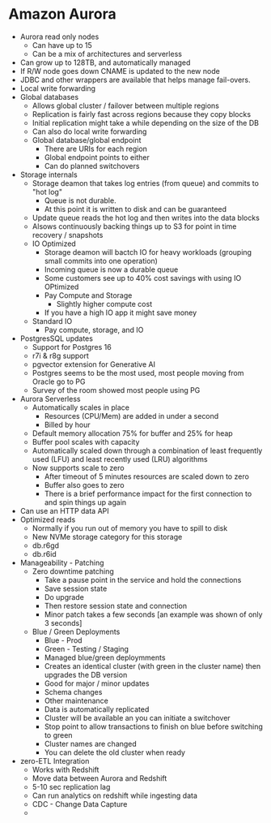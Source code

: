 # Amazon Aurora

* Aurora read only nodes
  * Can have up to 15
  * Can be a mix of architectures and serverless
* Can grow up to 128TB, and automatically managed
* If R/W node goes down CNAME is updated to the new node
* JDBC and other wrappers are available that helps manage fail-overs. 
* Local write forwarding
* Global databases
  * Allows global cluster / failover between multiple regions
  * Replication is fairly fast across regions because they copy blocks
  * Initial replication might take a while depending on the size of the DB
  * Can also do local write forwarding
  * Global database/global endpoint
    * There are URIs for each region
    * Global endpoint points to either
    * Can do planned switchovers
* Storage internals
  * Storage deamon that takes log entries (from queue) and commits to "hot log"
    * Queue is not durable.
    * At this point it is written to disk and can be guaranteed
  * Update queue reads the hot log and then writes into the data blocks
  * Alsows continuously backing things up to S3 for point in time recovery / snapshots
  * IO Optimized
    * Storage deamon will bactch IO for heavy workloads (grouping small commits into one operation)
    * Incoming queue is now a durable queue
    * Some customers see up to 40% cost savings with using IO OPtimized
    * Pay Compute and Storage
      * Slightly higher compute cost
    * If you have a high IO app it might save money
  * Standard IO
    * Pay compute, storage, and IO
* PostgresSQL updates
  * Support for Postgres 16
  * r7i & r8g support
  * pgvector extension for Generative AI
  * Postgres seems to be the most used, most people moving from Oracle go to PG
  * Survey of the room showed most people using PG
* Aurora Serverless
  * Automatically scales in place
    * Resources (CPU/Mem) are added in under a second
    * Billed by hour
  * Default memory allocation 75% for buffer and 25% for heap
  * Buffer pool scales with capacity
  * Automatically scaled down through a combination of least frequently used (LFU) and least recently used (LRU) algorithms
  * Now supports scale to zero
    * After timeout of 5 minutes resources are scaled down to zero
    * Buffer also goes to zero
    * There is a brief performance impact for the first connection to and spin things up again 
* Can use an HTTP data API
* Optimized reads
  * Normally if you run out of memory you have to spill to disk
  * New NVMe storage category for this storage
  * db.r6gd
  * db.r6id
* Manageability - Patching
  * Zero downtime patching
    * Take a pause point in the service and hold the connections
    * Save session state
    * Do upgrade
    * Then restore session state and connection
    * Minor patch takes a few seconds [an example was shown of only 3 seconds]
  *  Blue / Green Deployments
     *  Blue - Prod
     *  Green - Testing / Staging
     *  Managed blue/green deploymments
     *  Creates an identical cluster (with green in the cluster name) then upgrades the DB version
     *  Good for major / minor updates
     *  Schema changes
     *  Other maintenance
     *  Data is automatically replicated
     *  Cluster will be available an you can initiate a switchover
     *  Stop point to allow transactions to finish on blue before switching to green
     *  Cluster names are changed 
     *  You can delete the old cluster when ready
*  zero-ETL Integration
   *  Works with Redshift
   *  Move data between Aurora and Redshift 
   *  5-10 sec replication lag
   *  Can run analytics on redshift while ingesting data
   *  CDC - Change Data Capture
   *  